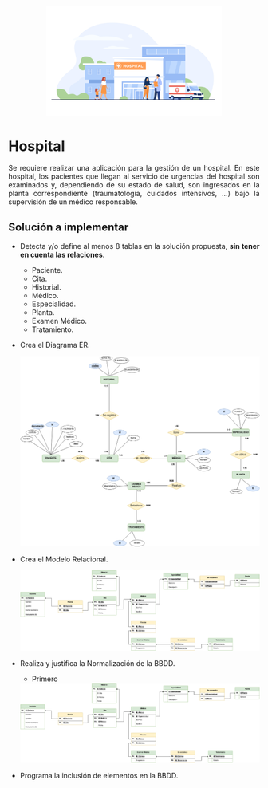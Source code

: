<div align="justify">

<div align="center">
<img src="img/freepik.jpg" width=70%/>
</div>
  
# Hospital
  
Se requiere realizar una aplicación para la gestión de un hospital. En este hospital, los pacientes que llegan al servicio de urgencias del hospital son examinados y, dependiendo de su estado de salud, son ingresados en la planta correspondiente (traumatología, cuidados intensivos, ...) bajo la supervisión de un médico responsable.

## Solución a implementar

- Detecta y/o define al menos 8 tablas en la solución propuesta, __sin tener en cuenta las relaciones__.
    - Paciente.
    - Cita.
    - Historial.
    - Médico.
    - Especialidad.
    - Planta.
    - Examen Médico.
    - Tratamiento.

- Crea el Diagrama ER.
    <div align="center">
    <img src="img/entidad_relacion.drawio.png"/>
    </div>
- Crea el Modelo Relacional.
    <div align="center">
    <img src="img/diagrama_er.drawio.png"/>
    </div>
- Realiza y justifica la Normalización de la BBDD.
    - Primero

    <div align="center">
    <img src="img/diagrama_er.drawio.png"/>
    </div>

- Programa la inclusión de elementos en la BBDD.

</div>
